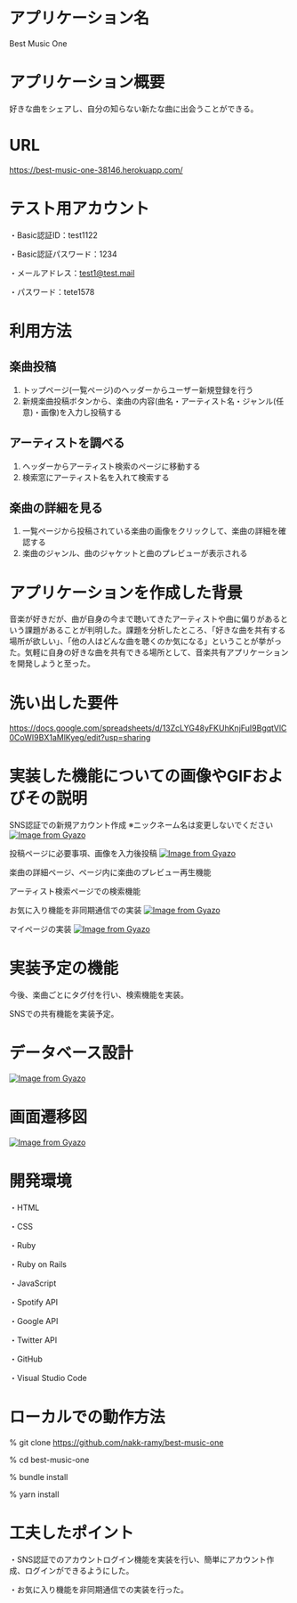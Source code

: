 # アプリケーション名
Best Music One

# アプリケーション概要
好きな曲をシェアし、自分の知らない新たな曲に出会うことができる。

# URL
https://best-music-one-38146.herokuapp.com/

# テスト用アカウント
・Basic認証ID：test1122

・Basic認証パスワード：1234

・メールアドレス：test1@test.mail

・パスワード：tete1578

# 利用方法
## 楽曲投稿
1. トップページ(一覧ページ)のヘッダーからユーザー新規登録を行う
2. 新規楽曲投稿ボタンから、楽曲の内容(曲名・アーティスト名・ジャンル(任意)・画像)を入力し投稿する

## アーティストを調べる
1. ヘッダーからアーティスト検索のページに移動する
2. 検索窓にアーティスト名を入れて検索する

## 楽曲の詳細を見る
1. 一覧ページから投稿されている楽曲の画像をクリックして、楽曲の詳細を確認する
2. 楽曲のジャンル、曲のジャケットと曲のプレビューが表示される

# アプリケーションを作成した背景
音楽が好きだが、曲が自身の今まで聴いてきたアーティストや曲に偏りがあるという課題があることが判明した。課題を分析したところ、「好きな曲を共有する場所が欲しい」、「他の人はどんな曲を聴くのか気になる」ということが挙がった。気軽に自身の好きな曲を共有できる場所として、音楽共有アプリケーションを開発しようと至った。

# 洗い出した要件
https://docs.google.com/spreadsheets/d/13ZcLYG48yFKUhKnjFuI9BgqtVlC0CoWI9BX1aMlKyeg/edit?usp=sharing


# 実装した機能についての画像やGIFおよびその説明
SNS認証での新規アカウント作成 ※ニックネーム名は変更しないでください
[![Image from Gyazo](https://i.gyazo.com/9d4685ea28faa767b107b539e8457f84.gif)](https://gyazo.com/9d4685ea28faa767b107b539e8457f84)

投稿ページに必要事項、画像を入力後投稿
[![Image from Gyazo](https://i.gyazo.com/017c64eefade924aef05145e4065942d.gif)](https://gyazo.com/017c64eefade924aef05145e4065942d)

楽曲の詳細ページ、ページ内に楽曲のプレビュー再生機能

アーティスト検索ページでの検索機能

お気に入り機能を非同期通信での実装
[![Image from Gyazo](https://i.gyazo.com/14aa510e6b6d0d7781c64da2426d1cb9.gif)](https://gyazo.com/14aa510e6b6d0d7781c64da2426d1cb9)

マイページの実装
[![Image from Gyazo](https://i.gyazo.com/0aa3fdd8694e47e021ab4adb9680bd21.gif)](https://gyazo.com/0aa3fdd8694e47e021ab4adb9680bd21)

# 実装予定の機能
今後、楽曲ごとにタグ付を行い、検索機能を実装。

SNSでの共有機能を実装予定。


# データベース設計
[![Image from Gyazo](https://i.gyazo.com/24ef1d2591d5325b9617f07070f8ebfd.png)](https://gyazo.com/24ef1d2591d5325b9617f07070f8ebfd)

# 画面遷移図
[![Image from Gyazo](https://i.gyazo.com/f23de1c5546aef430fb595170f95a578.png)](https://gyazo.com/f23de1c5546aef430fb595170f95a578)

# 開発環境
・HTML

・CSS

・Ruby

・Ruby on Rails

・JavaScript

・Spotify API

・Google API

・Twitter API

・GitHub

・Visual Studio Code

# ローカルでの動作方法
% git clone https://github.com/nakk-ramy/best-music-one

% cd best-music-one

% bundle install

% yarn install

# 工夫したポイント
・SNS認証でのアカウントログイン機能を実装を行い、簡単にアカウント作成、ログインができるようにした。

・お気に入り機能を非同期通信での実装を行った。